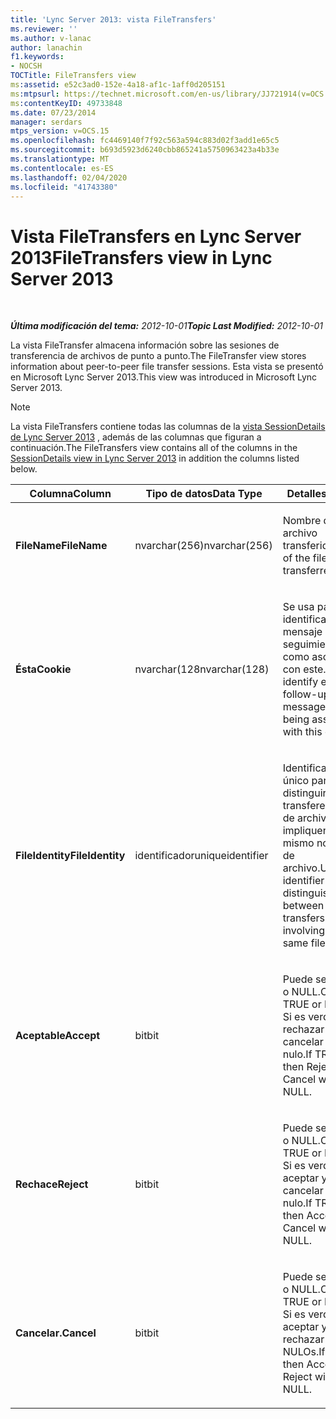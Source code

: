 ```yaml
---
title: 'Lync Server 2013: vista FileTransfers'
ms.reviewer: ''
ms.author: v-lanac
author: lanachin
f1.keywords:
- NOCSH
TOCTitle: FileTransfers view
ms:assetid: e52c3ad0-152e-4a18-af1c-1aff0d205151
ms:mtpsurl: https://technet.microsoft.com/en-us/library/JJ721914(v=OCS.15)
ms:contentKeyID: 49733848
ms.date: 07/23/2014
manager: serdars
mtps_version: v=OCS.15
ms.openlocfilehash: fc4469140f7f92c563a594c883d02f3add1e65c5
ms.sourcegitcommit: b693d5923d6240cbb865241a5750963423a4b33e
ms.translationtype: MT
ms.contentlocale: es-ES
ms.lasthandoff: 02/04/2020
ms.locfileid: "41743380"
---
```

<div data-xmlns="http://www.w3.org/1999/xhtml">

<div class="topic" data-xmlns="http://www.w3.org/1999/xhtml" data-msxsl="urn:schemas-microsoft-com:xslt" data-cs="http://msdn.microsoft.com/en-us/">

<div data-asp="http://msdn2.microsoft.com/asp">

# <a name="filetransfers-view-in-lync-server-2013"></a><span data-ttu-id="fb216-102">Vista FileTransfers en Lync Server 2013</span><span class="sxs-lookup"><span data-stu-id="fb216-102">FileTransfers view in Lync Server 2013</span></span>

</div>

<div id="mainSection">

<div id="mainBody">

<span> </span>

<span data-ttu-id="fb216-103">_**Última modificación del tema:** 2012-10-01_</span><span class="sxs-lookup"><span data-stu-id="fb216-103">_**Topic Last Modified:** 2012-10-01_</span></span>

<span data-ttu-id="fb216-104">La vista FileTransfer almacena información sobre las sesiones de transferencia de archivos de punto a punto.</span><span class="sxs-lookup"><span data-stu-id="fb216-104">The FileTransfer view stores information about peer-to-peer file transfer sessions.</span></span> <span data-ttu-id="fb216-105">Esta vista se presentó en Microsoft Lync Server 2013.</span><span class="sxs-lookup"><span data-stu-id="fb216-105">This view was introduced in Microsoft Lync Server 2013.</span></span>

<div>


> [!NOTE]  
> <span data-ttu-id="fb216-106">La vista FileTransfers contiene todas las columnas de la <A href="lync-server-2013-sessiondetails-view.md">vista SessionDetails de Lync Server 2013</A> , además de las columnas que figuran a continuación.</span><span class="sxs-lookup"><span data-stu-id="fb216-106">The FileTransfers view contains all of the columns in the <A href="lync-server-2013-sessiondetails-view.md">SessionDetails view in Lync Server 2013</A> in addition the columns listed below.</span></span>



</div>


<table>
<colgroup>
<col style="width: 33%" />
<col style="width: 33%" />
<col style="width: 33%" />
</colgroup>
<thead>
<tr class="header">
<th><span data-ttu-id="fb216-107">Columna</span><span class="sxs-lookup"><span data-stu-id="fb216-107">Column</span></span></th>
<th><span data-ttu-id="fb216-108">Tipo de datos</span><span class="sxs-lookup"><span data-stu-id="fb216-108">Data Type</span></span></th>
<th><span data-ttu-id="fb216-109">Detalles</span><span class="sxs-lookup"><span data-stu-id="fb216-109">Details</span></span></th>
</tr>
</thead>
<tbody>
<tr class="odd">
<td><p><span data-ttu-id="fb216-110"><strong>FileName</strong></span><span class="sxs-lookup"><span data-stu-id="fb216-110"><strong>FileName</strong></span></span></p></td>
<td><p><span data-ttu-id="fb216-111">nvarchar(256)</span><span class="sxs-lookup"><span data-stu-id="fb216-111">nvarchar(256)</span></span></p></td>
<td><p><span data-ttu-id="fb216-112">Nombre del archivo transferido.</span><span class="sxs-lookup"><span data-stu-id="fb216-112">Name of the file transferred.</span></span></p></td>
</tr>
<tr class="even">
<td><p><span data-ttu-id="fb216-113"><strong>Ésta</strong></span><span class="sxs-lookup"><span data-stu-id="fb216-113"><strong>Cookie</strong></span></span></p></td>
<td><p><span data-ttu-id="fb216-114">nvarchar(128</span><span class="sxs-lookup"><span data-stu-id="fb216-114">nvarchar(128)</span></span></p></td>
<td><p><span data-ttu-id="fb216-115">Se usa para identificar cada mensaje de seguimiento como asociado con este.</span><span class="sxs-lookup"><span data-stu-id="fb216-115">Used to identify every follow-up message as being associated with this one.</span></span></p></td>
</tr>
<tr class="odd">
<td><p><span data-ttu-id="fb216-116"><strong>FileIdentity</strong></span><span class="sxs-lookup"><span data-stu-id="fb216-116"><strong>FileIdentity</strong></span></span></p></td>
<td><p><span data-ttu-id="fb216-117">identificador</span><span class="sxs-lookup"><span data-stu-id="fb216-117">uniqueidentifier</span></span></p></td>
<td><p><span data-ttu-id="fb216-118">Identificador único para distinguir entre transferencias de archivos que impliquen el mismo nombre de archivo.</span><span class="sxs-lookup"><span data-stu-id="fb216-118">Unique identifier to distinguish between file transfers involving the same file name.</span></span></p></td>
</tr>
<tr class="even">
<td><p><span data-ttu-id="fb216-119"><strong>Aceptable</strong></span><span class="sxs-lookup"><span data-stu-id="fb216-119"><strong>Accept</strong></span></span></p></td>
<td><p><span data-ttu-id="fb216-120">bit</span><span class="sxs-lookup"><span data-stu-id="fb216-120">bit</span></span></p></td>
<td><p><span data-ttu-id="fb216-121">Puede ser TRUE o NULL.</span><span class="sxs-lookup"><span data-stu-id="fb216-121">Can be TRUE or NULL.</span></span> <span data-ttu-id="fb216-122">Si es verdadero, rechazar y cancelar será nulo.</span><span class="sxs-lookup"><span data-stu-id="fb216-122">If TRUE, then Reject and Cancel will be NULL.</span></span></p></td>
</tr>
<tr class="odd">
<td><p><span data-ttu-id="fb216-123"><strong>Rechace</strong></span><span class="sxs-lookup"><span data-stu-id="fb216-123"><strong>Reject</strong></span></span></p></td>
<td><p><span data-ttu-id="fb216-124">bit</span><span class="sxs-lookup"><span data-stu-id="fb216-124">bit</span></span></p></td>
<td><p><span data-ttu-id="fb216-125">Puede ser TRUE o NULL.</span><span class="sxs-lookup"><span data-stu-id="fb216-125">Can be TRUE or NULL.</span></span> <span data-ttu-id="fb216-126">Si es verdadero, aceptar y cancelar será nulo.</span><span class="sxs-lookup"><span data-stu-id="fb216-126">If TRUE, then Accept and Cancel will be NULL.</span></span></p></td>
</tr>
<tr class="even">
<td><p><span data-ttu-id="fb216-127"><strong>Cancelar.</strong></span><span class="sxs-lookup"><span data-stu-id="fb216-127"><strong>Cancel</strong></span></span></p></td>
<td><p><span data-ttu-id="fb216-128">bit</span><span class="sxs-lookup"><span data-stu-id="fb216-128">bit</span></span></p></td>
<td><p><span data-ttu-id="fb216-129">Puede ser TRUE o NULL.</span><span class="sxs-lookup"><span data-stu-id="fb216-129">Can be TRUE or NULL.</span></span> <span data-ttu-id="fb216-130">Si es verdadero, aceptar y rechazar serán NULOs.</span><span class="sxs-lookup"><span data-stu-id="fb216-130">If TRUE, then Accept and Reject will be NULL.</span></span></p></td>
</tr>
</tbody>
</table>


</div>

<span> </span>

</div>

</div>

</div>

